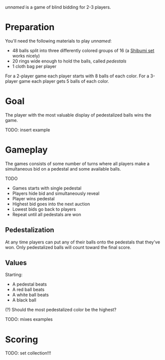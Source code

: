 *unnamed* is a game of blind bidding for 2-3 players.

Preparation
===========

You'll need the following materials to play *unnamed*:

 * 48 balls split into three differently colored groups of 16 (a [Shibumi set](http://boardgamegeek.com/boardgame/135270/shibumi) works nicely)
 * 20 rings wide enough to hold the balls, called *pedestals*
 * 1 cloth bag per player
 
 For a 2-player game each player starts with 8 balls of each color.  For a 3-player game each player gets 5 balls of each color.

Goal
====

The player with the most valuable display of pedestalized balls wins the game.

TODO: insert example

Gameplay
========

The games consists of some number of turns where all players make a simultaneous bid on a pedestal and some available balls.

TODO

 * Games starts with single pedestal
 * Players hide bid and simultaneously reveal
 * Player wins pedestal
 * Highest bid goes into the next auction
 * Lowest bids go back to players
 * Repeat until all pedestals are won

Pedestalization
---------------

At any time players can put any of their balls onto the pedestals that they've won.  Only pedestalized balls will count toward the final score.

Values
------

Starting:

 * A pedestal beats 
 * A red ball beats
 * A white ball beats
 * A black ball

(?) Should the most pedestalized color be the highest?

TODO: mixes examples

Scoring
=======

TODO: set collection!!!
